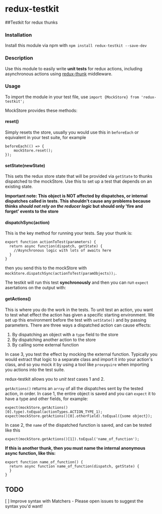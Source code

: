 # redux-testkit
##Testkit for redux thunks

### Installation

Install this module via npm with `npm install redux-testkit --save-dev`

### Description

Use this module to easily write **unit tests** for redux actions, including asynchronous actions using [redux-thunk](https://github.com/gaearon/redux-thunk) middleware.

### Usage

To import the module in your test file, use 
`import {MockStore} from 'redux-testkit';` 

MockStore provides these methods:

#### reset()

Simply resets the store, usually you would use this in `beforeEach` or equivalent in your test suite, for example

```
beforeEach(() => {
    mockStore.reset();
});
```

#### setState(newState)

This sets the redux store state that will be provided via `getState` to thunks dispatched to the mockStore. Use this to set up a test that depends on an existing state.

**Important note: This object is NOT affected by dispatches, or internal dispatches called in tests. This shouldn't cause any problems because thinks _should not rely on the reducer logic_ but should only 'fire and forget' events to the store**

#### dispatchSync(action)

This is the key method for running your tests. Say your thunk is:

```
export function actionToTest(parameters) {
  return async function(dispatch, getState) {
    //Asynchronous logic with lots of awaits here
  }
}
```
then you send this to the mockStore with `mockStore.dispatchSync(actionToTest(paramObjects));`.

The testkit will run this test **synchronously** and then you can run `expect` asertations on the output with:

#### getActions()

This is where you do the work in the tests. To unit test an action, you want to test what effect the action has given a specific starting environment. We set up this environment before the test with `setState()` and by passing parameters. There are three ways a dispatched action can cause effects:

1. By dispatching an object with a `type` field to the store
2. By dispatching another action to the store
3. By calling some external function 

In case 3, you test the effect by mocking the external function. Typically you would extract that logic to a separate class and import it into your action's class, and so you mock it by using a tool like `proxyquire` when importing you actions into the test suite.

redux-testkit allows you to *unit test* cases 1 and 2.

`getActions()` returns an `array` of all the dispatches sent by the tested action, in order. In case 1, the entire object is saved and you can `expect` it to have a type and other fields, for example:

```
expect(mockStore.getActions()[0].type).toEqual(actionTypes.ACTION_TYPE_1);
expect(mockStore.getActions()[0].otherField).toEqual({some object});
```

In case 2, the `name` of the dispatched function is saved, and can be tested like this

```
expect(mockStore.getActions()[1]).toEqual('name_of_function');
```

**If this is another thunk, then you must name the internal anonymous async function, like this:**

```
export function name_of_function() {
  return async function name_of_function(dispatch, getState) {
  }
}
```

## TODO
[ ] Improve syntax with Matchers - Please open issues to suggest the syntax you'd want!
